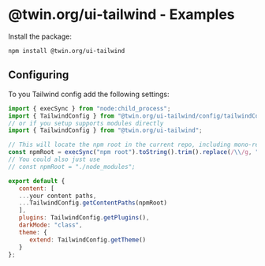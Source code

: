 # @twin.org/ui-tailwind - Examples

Install the package:

```shell
npm install @twin.org/ui-tailwind
```

## Configuring

To you Tailwind config add the following settings:

```js
import { execSync } from "node:child_process";
import { TailwindConfig } from "@twin.org/ui-tailwind/config/tailwindConfig.mjs";
// or if you setup supports modules directly
import { TailwindConfig } from "@twin.org/ui-tailwind";

// This will locate the npm root in the current repo, including mono-repos
const npmRoot = execSync("npm root").toString().trim().replace(/\\/g, "/");
// You could also just use
// const npmRoot = "./node_modules";

export default {
   content: [
   ...your content paths,
   ...TailwindConfig.getContentPaths(npmRoot)
   ],
   plugins: TailwindConfig.getPlugins(),
   darkMode: "class",
   theme: {
      extend: TailwindConfig.getTheme()
   }
};

```
